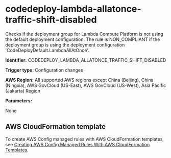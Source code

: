 # codedeploy\-lambda\-allatonce\-traffic\-shift\-disabled<a name="codedeploy-lambda-allatonce-traffic-shift-disabled"></a>

Checks if the deployment group for Lambda Compute Platform is not using the default deployment configuration\. The rule is NON\_COMPLIANT if the deployment group is using the deployment configuration 'CodeDeployDefault\.LambdaAllAtOnce'\. 

**Identifier:** CODEDEPLOY\_LAMBDA\_ALLATONCE\_TRAFFIC\_SHIFT\_DISABLED

**Trigger type:** Configuration changes

**AWS Region:** All supported AWS regions except China \(Beijing\), China \(Ningxia\), AWS GovCloud \(US\-East\), AWS GovCloud \(US\-West\), Asia Pacific \(Jakarta\) Region

**Parameters:**

None  

## AWS CloudFormation template<a name="w85aac12c32c17b9d131c15"></a>

To create AWS Config managed rules with AWS CloudFormation templates, see [Creating AWS Config Managed Rules With AWS CloudFormation Templates](aws-config-managed-rules-cloudformation-templates.md)\.